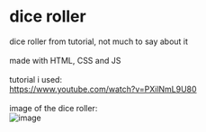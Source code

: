# dice roller
dice roller from tutorial, not much to say about it
<br>
<br>
made with HTML, CSS and JS
<br>
<br>
tutorial i used:
<br>
https://www.youtube.com/watch?v=PXilNmL9U80
<br>
<br>
image of the dice roller:
<br>
![image](https://github.com/Postigic/code-dump-lmao/assets/143212308/d573381e-457d-4522-8122-267e47b4bbd0)
